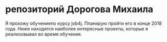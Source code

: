 # репозиторий Дорогова Михаила
Я прохожу обучениепо курсу job4j. Планирую пройти его в конце 2018 года.
Ниже находятся наиболее интересные проекты, которые я реализовывал во время обучения.